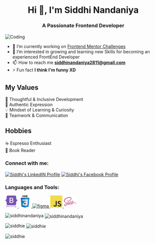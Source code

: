 <h1 align="center">Hi 👋, I'm Siddhi Nandaniya</h1>
<h3 align="center">A Passionate Frontend Developer</h3>

<img align="center" alt="Coding" width="400" src="https://cdn.dribbble.com/users/2646423/screenshots/5507196/computer.gif">

- 🔭 I’m currently working on [Frontend Mentor Challenges](https://www.frontendmentor.io/profile/Siddhie)
- 👀 I’m interested in growing and learning new Skills for becoming an experienced FrontEnd Developer
- 📫 How to reach me **siddhinandaniya2811@gmail.com**
- ⚡ Fun fact **I think I'm funny XD**

## My Values
🧠 Thoughtful & Inclusive Development <br/>
🖤 Authentic Expression <br/>
💡 Mindset of Learning & Curiosity <br/>
🙌 Teamwork & Communication

## Hobbies
☕️ Espresso Enthusiast <br/>
📕 Book Reader </br>

<h3 align="left">Connect with me:</h3>
<p align="left">
<a href="https://linkedin.com/in/siddhie" target="blank"><img align="center" src="https://raw.githubusercontent.com/rahuldkjain/github-profile-readme-generator/master/src/images/icons/Social/linked-in-alt.svg" alt="Siddhi's LinkedIN Profile" height="30" width="40" /></a>
<a href="https://fb.com/siddhiie" target="blank"><img align="center" src="https://raw.githubusercontent.com/rahuldkjain/github-profile-readme-generator/master/src/images/icons/Social/facebook.svg" alt="Siddhi's Facebook Profile" height="30" width="40" /></a>
 
</p>

<h3 align="left">Languages and Tools:</h3>
<p align="left"> <a href="https://getbootstrap.com" target="_blank" rel="noreferrer"> <img src="https://raw.githubusercontent.com/devicons/devicon/master/icons/bootstrap/bootstrap-plain-wordmark.svg" alt="bootstrap" width="40" height="40"/> </a> <a href="https://www.w3schools.com/css/" target="_blank" rel="noreferrer"> <img src="https://raw.githubusercontent.com/devicons/devicon/master/icons/css3/css3-original-wordmark.svg" alt="css3" width="40" height="40"/> </a> <a href="https://www.figma.com/" target="_blank" rel="noreferrer"> <img src="https://www.vectorlogo.zone/logos/figma/figma-icon.svg" alt="figma" width="40" height="40"/> </a> <a href="https://developer.mozilla.org/en-US/docs/Web/JavaScript" target="_blank" rel="noreferrer"> <img src="https://raw.githubusercontent.com/devicons/devicon/master/icons/javascript/javascript-original.svg" alt="javascript" width="40" height="40"/> </a> <a href="https://sass-lang.com" target="_blank" rel="noreferrer"> <img src="https://raw.githubusercontent.com/devicons/devicon/master/icons/sass/sass-original.svg" alt="sass" width="40" height="40"/> </a> </p> 

<p><img align="left" src="https://github-readme-stats.vercel.app/api/top-langs?username=siddhie&show_icons=true&locale=en&layout=compact" alt="siddhinandaniya" /></p>

<p>&nbsp;<img align="center" src="https://github-readme-stats.vercel.app/api?username=siddhie&show_icons=true&locale=en" alt="siddhinandaniya" /></p>


<p><img align="left" src="https://github-readme-stats.vercel.app/api/top-langs?username=siddhie&show_icons=true&locale=en&layout=compact" alt="siddhie" /></p>

<p>&nbsp;<img align="center" src="https://github-readme-stats.vercel.app/api?username=siddhie&show_icons=true&locale=en" alt="siddhie" /></p>

<p><img align="center" src="https://github-readme-streak-stats.herokuapp.com/?user=siddhie&" alt="siddhie" /></p>
